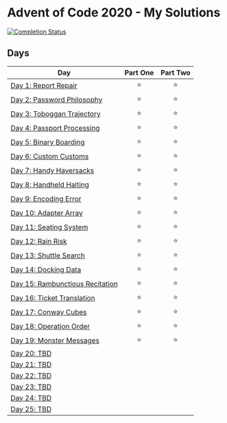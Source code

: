 # Advent of Code 2020 - My Solutions
[![Completion Status](https://img.shields.io/endpoint?url=https://raw.githubusercontent.com/crookoo/adventofcode-2020/main/.github/badges/completion.json?token=AEA5HXDCDYT3R5TZ5T54XODALG2AO)](https://github.com/crookoo/adventofcode-2020)

## Days


| Day  | Part One | Part Two |
|---|:---:|:---:|
| [Day 1: Report Repair](https://github.com/crookoo/adventofcode-2020/tree/main/day01)| ⭐ | ⭐ |
| [Day 2: Password Philosophy](https://github.com/crookoo/adventofcode-2020/tree/main/day02)| ⭐ | ⭐ |
| [Day 3: Toboggan Trajectory](https://github.com/crookoo/adventofcode-2020/tree/main/day03)| ⭐ | ⭐ |
| [Day 4: Passport Processing](https://github.com/crookoo/adventofcode-2020/tree/main/day04)| ⭐ | ⭐ |
| [Day 5: Binary Boarding](https://github.com/crookoo/adventofcode-2020/tree/main/day05)| ⭐ | ⭐ |
| [Day 6: Custom Customs](https://github.com/crookoo/adventofcode-2020/tree/main/day06)| ⭐ | ⭐ |
| [Day 7: Handy Haversacks](https://github.com/crookoo/adventofcode-2020/tree/main/day07)| ⭐ | ⭐ |
| [Day 8: Handheld Halting](https://github.com/crookoo/adventofcode-2020/tree/main/day08)| ⭐ | ⭐ |
| [Day 9: Encoding Error](https://github.com/crookoo/adventofcode-2020/tree/main/day09)| ⭐ | ⭐ |
| [Day 10: Adapter Array](https://github.com/crookoo/adventofcode-2020/tree/main/day10)| ⭐ | ⭐ |
| [Day 11: Seating System](https://github.com/crookoo/adventofcode-2020/tree/main/day11)| ⭐ | ⭐ |
| [Day 12: Rain Risk](https://github.com/crookoo/adventofcode-2020/tree/main/day12)| ⭐ | ⭐ |
| [Day 13: Shuttle Search](https://github.com/crookoo/adventofcode-2020/tree/main/day13)| ⭐ | ⭐ |
| [Day 14: Docking Data](https://github.com/crookoo/adventofcode-2020/tree/main/day14)| ⭐ | ⭐ |
| [Day 15: Rambunctious Recitation](https://github.com/crookoo/adventofcode-2020/tree/main/day15)| ⭐ | ⭐ |
| [Day 16: Ticket Translation](https://github.com/crookoo/adventofcode-2020/tree/main/day16)| ⭐ | ⭐ |
| [Day 17: Conway Cubes](https://github.com/crookoo/adventofcode-2020/tree/main/day17)| ⭐ | ⭐ |
| [Day 18: Operation Order](https://github.com/crookoo/adventofcode-2020/tree/main/day18)| ⭐ | ⭐ |
| [Day 19: Monster Messages](https://github.com/crookoo/adventofcode-2020/tree/main/day19)| ⭐ | ⭐ |
| [Day 20: TBD]()| | |
| [Day 21: TBD]()| | |
| [Day 22: TBD]()| | |
| [Day 23: TBD]()| | |
| [Day 24: TBD]()| | |
| [Day 25: TBD]()| | |